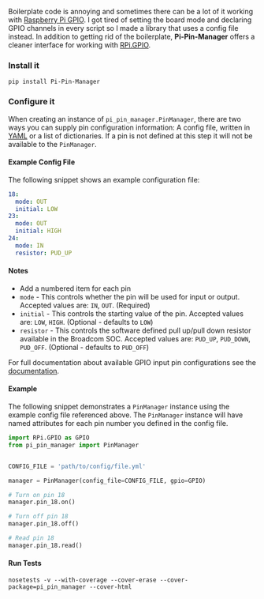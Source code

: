 Boilerplate code is annoying and sometimes there can be a lot of it working with [Raspberry Pi GPIO](https://pypi.python.org/pypi/RPi.GPIO). I got tired of setting the board mode and declaring GPIO channels in every script so I made a library that uses a config file instead. In addition to getting rid of the boilerplate, **Pi-Pin-Manager** offers a cleaner interface for working with [RPi.GPIO](https://pypi.python.org/pypi/RPi.GPIO).


### Install it

```
pip install Pi-Pin-Manager
```

### Configure it

When creating an instance of `pi_pin_manager.PinManager`, there are two ways you can supply pin configuration information: A config file, written in [YAML](http://en.wikipedia.org/wiki/YAML) or a list of dictionaries. If a pin is not defined at this step it will not be available to the `PinManager`.

#### Example Config File

The following snippet shows an example configuration file:

```yaml
18:
  mode: OUT
  initial: LOW
23:
  mode: OUT
  initial: HIGH
24:  
  mode: IN
  resistor: PUD_UP
```


#### Notes

* Add a numbered item for each pin
* `mode` - This controls whether the pin will be used for input or output. Accepted values are: `IN`, `OUT`. (Required)
* `initial` - This controls the starting value of the pin. Accepted values are: `LOW`, `HIGH`. (Optional - defaults to `LOW`)
* `resistor` - This controls the software defined pull up/pull down resistor available in the Broadcom SOC. Accepted values are: `PUD_UP`, `PUD_DOWN`, `PUD_OFF`. (Optional - defaults to `PUD_OFF`)

For full documentation about available GPIO input pin configurations see the [documentation](http://sourceforge.net/p/raspberry-gpio-python/wiki/Examples/).


#### Example

The following snippet demonstrates a `PinManager` instance using the example config file referenced above. The `PinManager` instance will have named attributes for each pin number you defined in the config file.

```python
import RPi.GPIO as GPIO
from pi_pin_manager import PinManager


CONFIG_FILE = 'path/to/config/file.yml'

manager = PinManager(config_file=CONFIG_FILE, gpio=GPIO)

# Turn on pin 18
manager.pin_18.on()

# Turn off pin 18
manager.pin_18.off()

# Read pin 18
manager.pin_18.read()
```


#### Run Tests

```
nosetests -v --with-coverage --cover-erase --cover-package=pi_pin_manager --cover-html
```
